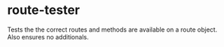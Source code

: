 route-tester
============

Tests the the correct routes and methods are available on a route object. Also ensures no additionals.
